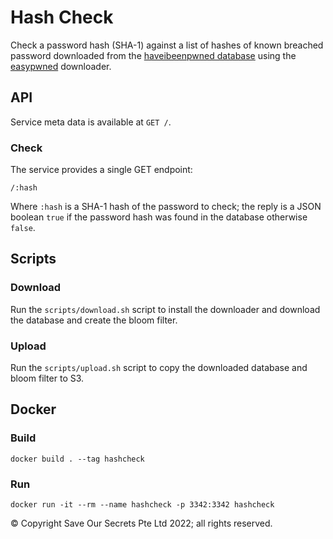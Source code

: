 # Hash Check

Check a password hash (SHA-1) against a list of hashes of known breached password downloaded from the [haveibeenpwned database](https://haveibeenpwned.com/) using the [easypwned](https://github.com/easybill/easypwned) downloader.

## API

Service meta data is available at `GET /`.

### Check

The service provides a single GET endpoint:

```
/:hash
```

Where `:hash` is a SHA-1 hash of the password to check; the reply is a JSON boolean `true` if the password hash was found in the database otherwise `false`.

## Scripts

### Download

Run the `scripts/download.sh` script to install the downloader and download the database and create the bloom filter.

### Upload

Run the `scripts/upload.sh` script to copy the downloaded database and bloom filter to S3.

## Docker

### Build

```
docker build . --tag hashcheck
```

### Run

```
docker run -it --rm --name hashcheck -p 3342:3342 hashcheck
```

© Copyright Save Our Secrets Pte Ltd 2022; all rights reserved.
